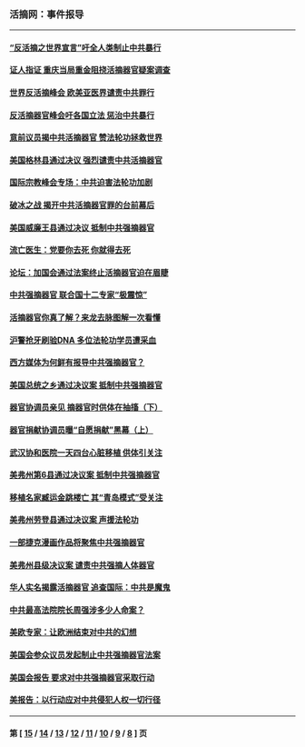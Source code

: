 ### 活摘网：事件报导
---
#### [“反活摘之世界宣言”吁全人类制止中共暴行](../../pages/nf5877/n13259730.md?10280430) 
#### [证人指证 重庆当局重金阻挠活摘器官疑案调查](../../pages/nf5877/n13259127.md?10280430) 
#### [世界反活摘峰会 欧美亚医界谴责中共罪行](../../pages/nf5877/n13253550.md?10280430) 
#### [反活摘器官峰会吁各国立法 惩治中共暴行](../../pages/nf5877/n13245052.md?10280430) 
#### [意前议员揭中共活摘器官 赞法轮功拯救世界](../../pages/nf5877/n13203445.md?10280430) 
#### [美国格林县通过决议 强烈谴责中共活摘器官](../../pages/nf5877/n13119367.md?10280430) 
#### [国际宗教峰会专场：中共迫害法轮功加剧](../../pages/nf5877/n13088279.md?10280430) 
#### [破冰之战 揭开中共活摘器官罪的台前幕后](../../pages/nf5877/n13082457.md?10280430) 
#### [美国威廉王县通过决议 抵制中共强摘器官](../../pages/nf5877/n13056521.md?10280430) 
#### [流亡医生：党要你去死 你就得去死](../../pages/nf5877/n13052835.md?10280430) 
#### [论坛：加国会通过法案终止活摘器官迫在眉睫](../../pages/nf5877/n13029839.md?10280430) 
#### [中共强摘器官 联合国十二专家“极震惊”](../../pages/nf5877/n13024313.md?10280430) 
#### [活摘器官你真了解？来龙去脉图解一次看懂](../../pages/nf5877/n13013820.md?10280430) 
#### [沪警抢牙刷验DNA 多位法轮功学员遭采血](../../pages/nf5877/n12969218.md?10280430) 
#### [西方媒体为何鲜有报导中共强摘器官？](../../pages/nf5877/n12932034.md?10280430) 
#### [美国总统之乡通过决议案 抵制中共强摘器官](../../pages/nf5877/n12908242.md?10280430) 
#### [器官协调员亲见 摘器官时供体在抽搐（下）](../../pages/nf5877/n12898622.md?10280430) 
#### [器官捐献协调员曝“自愿捐献”黑幕（上）](../../pages/nf5877/n12878830.md?10280430) 
#### [武汉协和医院一天四台心脏移植 供体引关注](../../pages/nf5877/n12863175.md?10280430) 
#### [美弗州第6县通过决议案 抵制中共强摘器官](../../pages/nf5877/n12805218.md?10280430) 
#### [移植名家臧运金跳楼亡 其“青岛模式”受关注](../../pages/nf5877/n12803746.md?10280430) 
#### [美弗州劳登县通过决议案 声援法轮功](../../pages/nf5877/n12785715.md?10280430) 
#### [一部捷克漫画作品将聚焦中共强摘器官](../../pages/nf5877/n12785954.md?10280430) 
#### [美弗州县级决议案 谴责中共强摘人体器官](../../pages/nf5877/n12721290.md?10280430) 
#### [华人实名揭露活摘器官 追查国际：中共是魔鬼](../../pages/nf5877/n12691724.md?10280430) 
#### [中共最高法院院长周强涉多少人命案？](../../pages/nf5877/n12678074.md?10280430) 
#### [美欧专家：让欧洲结束对中共的幻想](../../pages/nf5877/n12652921.md?10280430) 
#### [美国会参众议员发起制止中共强摘器官法案](../../pages/nf5877/n12627668.md?10280430) 
#### [美国会报告 要求对中共强摘器官采取行动](../../pages/nf5877/n12448233.md?10280430) 
#### [美报告：以行动应对中共侵犯人权一切行径](../../pages/nf5877/n12443204.md?10280430) 

---
#### 第 [ [15](./15.md?10280430) / [14](./14.md?10280430) / [13](./13.md?10280430) / [12](./12.md?10280430) / [11](./11.md?10280430) / [10](./10.md?10280430) / [9](./9.md?10280430) / [8](./8.md?10280430) ] 页
